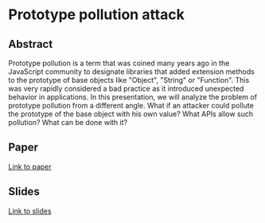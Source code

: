 # Prototype pollution attack


## Abstract

Prototype pollution is a term that was coined many years ago in the JavaScript community to designate libraries that added extension methods to the prototype of base objects like "Object", "String" or "Function". This was very rapidly considered a bad practice as it introduced unexpected behavior in applications. In this presentation, we will analyze the problem of prototype pollution from a different angle. What if an attacker could pollute the prototype of the base object with his own value? What APIs allow such pollution? What can be done with it?

## Paper

[Link to paper](paper/JavaScript_prototype_pollution_attack_in_NodeJS.pdf)

## Slides

[Link to slides](slides/index.html)